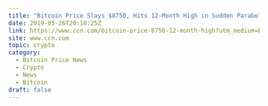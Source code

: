 ```yaml
---
title: "Bitcoin Price Slays $8750, Hits 12-Month High in Sudden Parabolic Swing"
date: 2019-05-26T20:10:25Z
link: https://www.ccn.com/bitcoin-price-8750-12-month-high?utm_medium=RSS&utm_source=hune
site: www.ccn.com
topic: crypto
category:
  - Bitcoin Price News
  - Crypto
  - News
  - Bitcoin
draft: false
---
```

